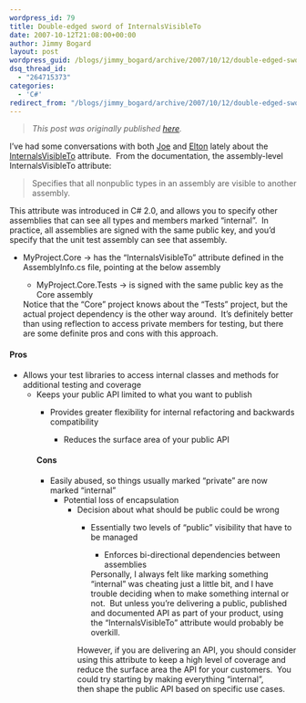 ```yaml
---
wordpress_id: 79
title: Double-edged sword of InternalsVisibleTo
date: 2007-10-12T21:08:00+00:00
author: Jimmy Bogard
layout: post
wordpress_guid: /blogs/jimmy_bogard/archive/2007/10/12/double-edged-sword-of-internalsvisibleto.aspx
dsq_thread_id:
  - "264715373"
categories:
  - 'C#'
redirect_from: "/blogs/jimmy_bogard/archive/2007/10/12/double-edged-sword-of-internalsvisibleto.aspx/"
---
```

> _This post was originally published [here](http://grabbagoft.blogspot.com/2007/10/double-edged-sword-of.html)._

I&#8217;ve had some conversations with both [Joe](http://www.lostechies.com/blogs/joe_ocampo/default.aspx) and [Elton](http://eltonomicon.blogspot.com/) lately about the [InternalsVisibleTo](http://msdn2.microsoft.com/en-us/library/system.runtime.compilerservices.internalsvisibletoattribute.aspx) attribute.&nbsp; From the documentation, the assembly-level InternalsVisibleTo attribute:

> Specifies that all nonpublic types in an assembly are visible to another assembly.

This attribute was introduced in C# 2.0, and allows you to specify other assemblies that can see all types and members marked &#8220;internal&#8221;.&nbsp; In practice, all assemblies are signed with the same public key, and you&#8217;d specify that the unit test assembly can see that assembly.

  * MyProject.Core -> has the &#8220;InternalsVisibleTo&#8221; attribute defined in the AssemblyInfo.cs file, pointing at the below assembly 
      * MyProject.Core.Tests -> is signed with the same public key as the Core assembly</ul> 
    Notice that the &#8220;Core&#8221; project knows about the &#8220;Tests&#8221; project, but the actual project&nbsp;dependency is the other way around.&nbsp; It&#8217;s definitely better than using reflection to access private members for testing, but there are some definite pros and cons with this approach.
    
    #### Pros
    
      * Allows your test libraries to access internal classes and methods for additional testing and coverage 
          * Keeps your public API limited to what you want to publish 
              * Provides greater flexibility for internal refactoring and backwards compatibility 
                  * Reduces the surface area of your public API</ul> 
                #### Cons
                
                  * Easily abused, so things usually marked &#8220;private&#8221; are now marked &#8220;internal&#8221; 
                      * Potential loss of encapsulation 
                          * Decision about what should be public could be wrong 
                              * Essentially two levels of &#8220;public&#8221; visibility that have to be managed 
                                  * Enforces bi-directional dependencies between assemblies</ul> 
                                Personally, I always felt like marking something &#8220;internal&#8221; was cheating just a little bit, and I have trouble deciding when to make something internal or not.&nbsp; But unless you&#8217;re delivering a public, published and documented&nbsp;API as part of your product, using the &#8220;InternalsVisibleTo&#8221; attribute would probably be overkill.
                                
                                However, if you are delivering an API, you should consider using this attribute to keep a high level of coverage and reduce the surface area the API for your customers.&nbsp; You could try starting by making everything &#8220;internal&#8221;, then&nbsp;shape the public API based&nbsp;on specific use cases.